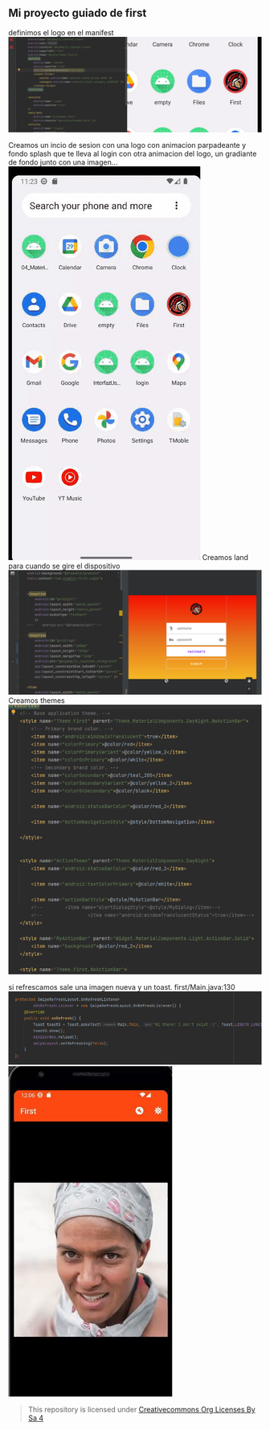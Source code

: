 ## Mi proyecto guiado de first

definimos el logo en el manifest
![logo](img/logo.png)

Creamos un incio de sesion con una logo con animacion parpadeante y fondo splash que te lleva al login con otra animacion del logo, un gradiante de fondo junto con una imagen...
![LOGIN](img/inicio.gif)
Creamos land para cuando se gire el dispositivo
![land](img/land.png)
Creamos themes 
![theme](img/theme.png)

si refrescamos sale una imagen nueva y un toast. first/Main.java:130
![random](img/scrolltoast.png)![random](img/persona.gif)



>This repository is licensed under
>[Creativecommons Org Licenses By Sa 4](http://creativecommons.org/licenses/by-sa/4.0/)
